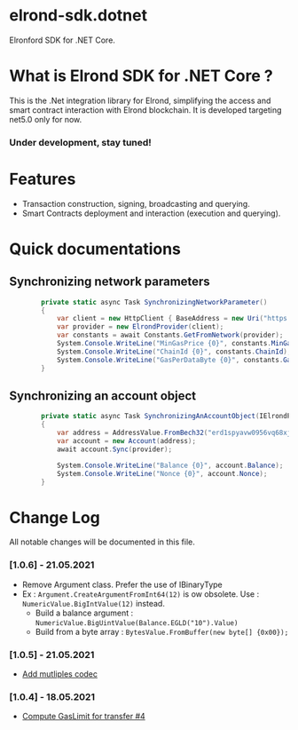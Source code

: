 # elrond-sdk.dotnet
Elronford SDK for .NET Core.

# What is Elrond SDK for .NET Core  ?
This is the .Net integration library for Elrond, simplifying the access and smart contract interaction with Elrond blockchain. It is developed targeting net5.0 only for now.

### Under development, stay tuned!

# Features
* Transaction construction, signing, broadcasting and querying.
* Smart Contracts deployment and interaction (execution and querying).

# Quick documentations
## Synchronizing network parameters
```csharp
        private static async Task SynchronizingNetworkParameter()
        {
            var client = new HttpClient { BaseAddress = new Uri("https://testnet-gateway.elrond.com") };
            var provider = new ElrondProvider(client);
            var constants = await Constants.GetFromNetwork(provider);
            System.Console.WriteLine("MinGasPrice {0}", constants.MinGasPrice);
            System.Console.WriteLine("ChainId {0}", constants.ChainId);
            System.Console.WriteLine("GasPerDataByte {0}", constants.GasPerDataByte);
        }
```
## Synchronizing an account object
```csharp
        private static async Task SynchronizingAnAccountObject(IElrondProvider provider)
        {
            var address = AddressValue.FromBech32("erd1spyavw0956vq68xj8y4tenjpq2wd5a9p2c6j8gsz7ztyrnpxrruqzu66jx");
            var account = new Account(address);
            await account.Sync(provider);

            System.Console.WriteLine("Balance {0}", account.Balance);
            System.Console.WriteLine("Nonce {0}", account.Nonce);
        }
```
# Change Log
All notable changes will be documented in this file.

### [1.0.6] - 21.05.2021
-   Remove Argument class. Prefer the use of IBinaryType
-   Ex : `Argument.CreateArgumentFromInt64(12)` is ow obsolete. Use : `NumericValue.BigIntValue(12)` instead.
    - Build a balance argument : `NumericValue.BigUintValue(Balance.EGLD("10").Value)`
    - Build from a byte array : `BytesValue.FromBuffer(new byte[] {0x00});`

### [1.0.5] - 21.05.2021
-   [Add mutliples codec](https://github.com/yann4460/elrond-sdk.dotnet/pull/5)

### [1.0.4] - 18.05.2021
-   [Compute GasLimit for transfer #4](https://github.com/yann4460/elrond-sdk.dotnet/pull/4)
